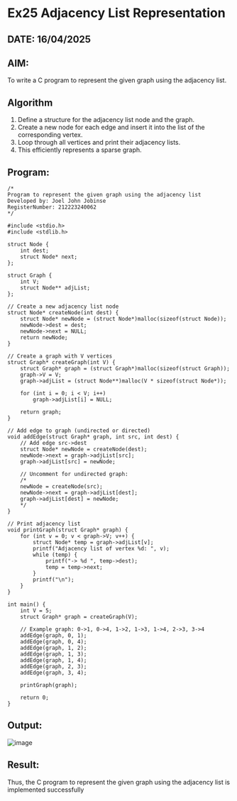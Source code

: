 # Ex25 Adjacency List Representation
## DATE: 16/04/2025
## AIM:
To write a C program to represent the given graph using the adjacency list.

## Algorithm
1. Define a structure for the adjacency list node and the graph.
2. Create a new node for each edge and insert it into the list of the corresponding vertex.
3. Loop through all vertices and print their adjacency lists.
4. This efficiently represents a sparse graph.

## Program:
```
/*
Program to represent the given graph using the adjacency list
Developed by: Joel John Jobinse
RegisterNumber: 212223240062
*/

#include <stdio.h>
#include <stdlib.h>

struct Node {
    int dest;
    struct Node* next;
};

struct Graph {
    int V;
    struct Node** adjList;
};

// Create a new adjacency list node
struct Node* createNode(int dest) {
    struct Node* newNode = (struct Node*)malloc(sizeof(struct Node));
    newNode->dest = dest;
    newNode->next = NULL;
    return newNode;
}

// Create a graph with V vertices
struct Graph* createGraph(int V) {
    struct Graph* graph = (struct Graph*)malloc(sizeof(struct Graph));
    graph->V = V;
    graph->adjList = (struct Node**)malloc(V * sizeof(struct Node*));

    for (int i = 0; i < V; i++)
        graph->adjList[i] = NULL;

    return graph;
}

// Add edge to graph (undirected or directed)
void addEdge(struct Graph* graph, int src, int dest) {
    // Add edge src->dest
    struct Node* newNode = createNode(dest);
    newNode->next = graph->adjList[src];
    graph->adjList[src] = newNode;

    // Uncomment for undirected graph:
    /*
    newNode = createNode(src);
    newNode->next = graph->adjList[dest];
    graph->adjList[dest] = newNode;
    */
}

// Print adjacency list
void printGraph(struct Graph* graph) {
    for (int v = 0; v < graph->V; v++) {
        struct Node* temp = graph->adjList[v];
        printf("Adjacency list of vertex %d: ", v);
        while (temp) {
            printf("-> %d ", temp->dest);
            temp = temp->next;
        }
        printf("\n");
    }
}

int main() {
    int V = 5;
    struct Graph* graph = createGraph(V);

    // Example graph: 0->1, 0->4, 1->2, 1->3, 1->4, 2->3, 3->4
    addEdge(graph, 0, 1);
    addEdge(graph, 0, 4);
    addEdge(graph, 1, 2);
    addEdge(graph, 1, 3);
    addEdge(graph, 1, 4);
    addEdge(graph, 2, 3);
    addEdge(graph, 3, 4);

    printGraph(graph);

    return 0;
}

```

## Output:
![image](https://github.com/user-attachments/assets/9c171c1a-2391-46a3-af2c-2f6253e3e19d)


## Result:
Thus, the C program to represent the given graph using the adjacency list is implemented successfully
